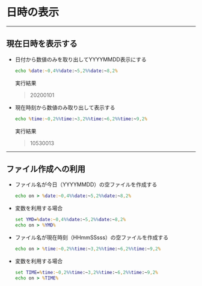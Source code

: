 # 日時の表示

***

## 現在日時を表示する

* 日付から数値のみを取り出してYYYYMMDD表示にする

  ```cmd
  echo %date:~0,4%%date:~5,2%%date:~8,2%
  ```

  実行結果

  > 20200101

* 現在時刻から数値のみ取り出して表示する

  ```cmd
  echo %time:~0,2%%time:~3,2%%time:~6,2%%time:~9,2%
  ```

  実行結果

  > 10530013

***

## ファイル作成への利用

* ファイル名が今日（YYYYMMDD）の空ファイルを作成する

  ```cmd
  echo on > %date:~0,4%%date:~5,2%%date:~8,2%
  ```

* 変数を利用する場合

  ```cmd
  set YMD=%date:~0,4%%date:~5,2%%date:~8,2%
  echo on > %YMD%
  ```

* ファイル名が現在時刻（HHmmSSsss）の空ファイルを作成する

  ```cmd
  echo on > %time:~0,2%%time:~3,2%%time:~6,2%%time:~9,2%
  ```

* 変数を利用する場合

  ```cmd
  set TIME=%time:~0,2%%time:~3,2%%time:~6,2%%time:~9,2%
  echo on > %TIME%
  ```
